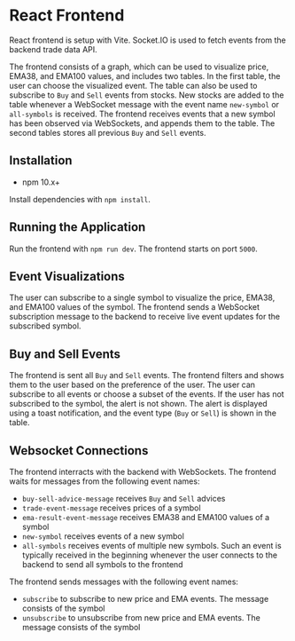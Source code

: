 # React Frontend

React frontend is setup with Vite. Socket.IO is used to fetch events from the backend trade data API.

The frontend consists of a graph, which can be used to visualize price, EMA38, and EMA100 values, and
includes two tables. In the first table, the user can choose the visualized event. The table can also be used to subscribe
to `Buy` and `Sell` events from stocks. New stocks are added to the table whenever a WebSocket message with the event name
`new-symbol` or `all-symbols` is received. The frontend receives events that a new symbol has been observed via
WebSockets, and appends them to the table. The second tables stores all previous `Buy` and `Sell` events.

## Installation

- npm 10.x+

Install dependencies with `npm install`.

## Running the Application

Run the frontend with `npm run dev`. The frontend starts on port `5000`.

## Event Visualizations

The user can subscribe to a single symbol to visualize the price, EMA38, and EMA100 values of the symbol. 
The frontend sends a WebSocket subscription message to the backend to receive live event updates for the subscribed symbol.


## Buy and Sell Events

The frontend is sent all `Buy` and `Sell` events. The frontend filters and shows them to the user based on the
preference of the user. The user can subscribe to all events or choose a subset of the events.
If the user has not subscribed to the symbol, the alert is not shown.
The alert is displayed using a toast notification, and the event type (`Buy` or `Sell`) is shown in the table.


## Websocket Connections

The frontend interracts with the backend with WebSockets. The frontend waits for messages from the following event names:
- `buy-sell-advice-message` receives `Buy` and `Sell` advices
- `trade-event-message` receives prices of a symbol
- `ema-result-event-message` receives EMA38 and EMA100 values of a symbol
- `new-symbol` receives events of a new symbol
- `all-symbols` receives events of multiple new symbols. Such an event is typically received in the beginning whenever the user
connects to the backend to send all symbols to the frontend

The frontend sends messages with the following event names:
- `subscribe` to subscribe to new price and EMA events. The message consists of the symbol
- `unsubscribe` to unsubscribe from new price and EMA events. The message consists of the symbol
